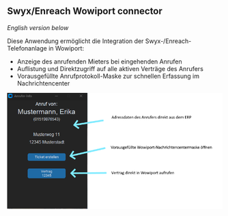 ## Swyx/Enreach Wowiport connector

*English version below*

Diese Anwendung ermöglicht die Integration der Swyx-/Enreach-Telefonanlage in Wowiport:
* Anzeige des anrufenden Mieters bei eingehenden Anrufen
* Auflistung und Direktzugriff auf alle aktiven Verträge des Anrufers
* Vorausgefüllte Anrufprotokoll-Maske zur schnellen Erfassung im Nachrichtencenter

![Alt text](/screenshots/client_screen.png?raw=true)